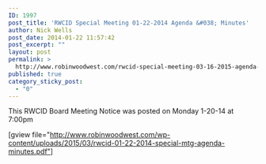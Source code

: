 ```yaml
---
ID: 1997
post_title: 'RWCID Special Meeting 01-22-2014 Agenda &#038; Minutes'
author: Nick Wells
post_date: 2014-01-22 11:57:42
post_excerpt: ""
layout: post
permalink: >
  http://www.robinwoodwest.com/rwcid-special-meeting-03-16-2015-agenda-minutes/
published: true
category_sticky_post:
  - "0"
---
```

This RWCID Board Meeting Notice was posted on Monday 1-20-14 at 7:00pm

[gview file="http://www.robinwoodwest.com/wp-content/uploads/2015/03/rwcid-01-22-2014-special-mtg-agenda-minutes.pdf"]